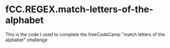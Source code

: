# fCC.REGEX.match-letters-of-the-alphabet
This is the code I used to complete the freeCodeCamp "match letters of the alphabet" challenge

